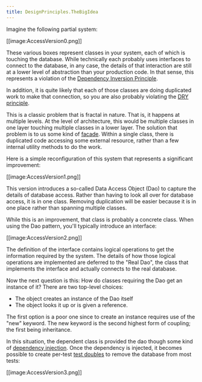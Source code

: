 ```yaml
---
title: DesignPrinciples.TheBigIdea
---
```

Imagine the following partial system:

[[image:AccessVersion0.png]]

These various boxes represent classes in your system, each of which is touching the database. While technically each probably uses interfaces to connect to the database, in any case, the details of that interaction are still at a lower level of abstraction than your production code. In that sense, this represents a violation of the [Dependency Inversion Principle](http://www.objectmentor.com/resources/articles/dip.pdf).

In addition, it is quite likely that each of those classes are doing duplicated work to make that connection, so you are also probably violating the [DRY principle](http://en.wikipedia.org/wiki/Don%27t_repeat_yourself).

This is a classic problem that is fractal in nature. That is, it happens at multiple levels. At the level of architecture, this would be multiple classes in one layer touching multiple classes in a lower layer. The solution that problem is to us some kind of [facade](http://en.wikipedia.org/wiki/Facade_pattern). Within a single class, there is duplicated code accessing some external resource, rather than a few internal utility methods to do the work.

Here is a simple reconfiguration of this system that represents a significant improvement:

[[image:AccessVersion1.png]]

This version introduces a so-called Data Access Object (Dao) to capture the details of database access. Rather than having to look all over for database access, it is in one class. Removing duplication will be easier because it is in one place rather than spanning multiple classes.

While this is an improvement, that class is probably a concrete class. When using the Dao pattern, you'll typically introduce an interface:

[[image:AccessVersion2.png]]

The definition of the interface contains logical operations to get the information required by the system. The details of how those logical operations are implemented are deferred to the "Real Dao", the class that implements the interface and actually connects to the real database.

Now the next question is this: How do classes requiring the Dao get an instance of it? There are two top-level choices:
* The object creates an instance of the Dao itself
* The object looks it up or is given a reference.

The first option is a poor one since to create an instance requires use of the "new" keyword. The new keyword is the second highest form of coupling; the first being inheritance.

In this situation, the dependent class is provided the dao though some kind of [dependency injection](http://en.wikipedia.org/wiki/Dependency_injection). Once the dependency is injected, it becomes possible to create per-test [test doubles](http://xunitpatterns.com/Test%20Double.html) to remove the database from most tests:

[[image:AccessVersion3.png]]